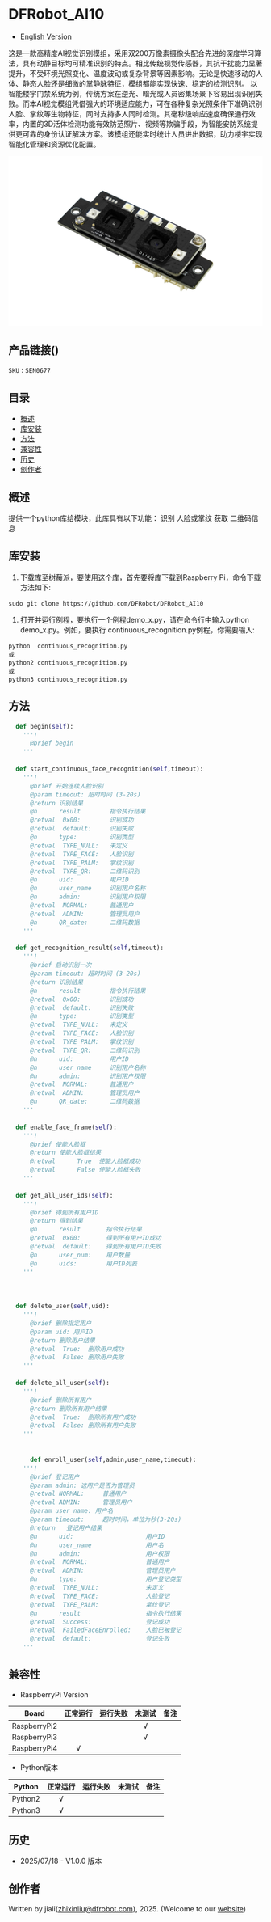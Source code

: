 # DFRobot_AI10
- [English Version](./README.md)

这是一款高精度AI视觉识别模组，采用双200万像素摄像头配合先进的深度学习算法，具有动静目标均可精准识别的特点。相比传统视觉传感器，其抗干扰能力显著提升，不受环境光照变化、温度波动或复杂背景等因素影响。无论是快速移动的人体、静态人脸还是细微的掌静脉特征，模组都能实现快速、稳定的检测识别。
以智能楼宇门禁系统为例，传统方案在逆光、暗光或人员密集场景下容易出现识别失败。而本AI视觉模组凭借强大的环境适应能力，可在各种复杂光照条件下准确识别人脸、掌纹等生物特征，同时支持多人同时检测。其毫秒级响应速度确保通行效率，内置的3D活体检测功能有效防范照片、视频等欺骗手段，为智能安防系统提供更可靠的身份认证解决方案。该模组还能实时统计人员进出数据，助力楼宇实现智能化管理和资源优化配置。

![效果图](../../resources/images/FacePlamQR.jpg)

## 产品链接()

    SKU：SEN0677

## 目录

* [概述](#概述)
* [库安装](#库安装)
* [方法](#方法)
* [兼容性](#兼容性)
* [历史](#历史)
* [创作者](#创作者)

## 概述

提供一个python库给模块，此库具有以下功能：
  识别 人脸或掌纹
  获取 二维码信息

## 库安装
1. 下载库至树莓派，要使用这个库，首先要将库下载到Raspberry Pi，命令下载方法如下:

```
sudo git clone https://github.com/DFRobot/DFRobot_AI10
```

1. 打开并运行例程，要执行一个例程demo_x.py，请在命令行中输入python demo_x.py。例如，要执行 continuous_recognition.py例程，你需要输入:

```
python  continuous_recognition.py
或 
python2 continuous_recognition.py
或 
python3 continuous_recognition.py
```

## 方法

```python
  def begin(self):
    '''!
      @brief begin 
    '''

  def start_continuous_face_recognition(self,timeout):
    '''!
      @brief 开始连续人脸识别
      @param timeout: 超时时间 (3-20s)
      @return 识别结果
      @n      result        指令执行结果
      @retval  0x00:        识别成功
      @retval  default:     识别失败
      @n      type:         识别类型
      @retval  TYPE_NULL:   未定义
      @retval  TYPE_FACE:   人脸识别
      @retval  TYPE_PALM:   掌纹识别
      @retval  TYPE_QR:     二维码识别
      @n      uid:          用户ID
      @n      user_name     识别用户名称 
      @n      admin:        识别用户权限
      @retval  NORMAL:      普通用户
      @retval  ADMIN:       管理员用户
      @n      QR_date:      二维码数据
    '''

  def get_recognition_result(self,timeout):
    '''!
      @brief 启动识别一次
      @param timeout: 超时时间 (3-20s)
      @return 识别结果
      @n      result        指令执行结果
      @retval  0x00:        识别成功
      @retval  default:     识别失败
      @n      type:         识别类型
      @retval  TYPE_NULL:   未定义
      @retval  TYPE_FACE:   人脸识别
      @retval  TYPE_PALM:   掌纹识别
      @retval  TYPE_QR:     二维码识别
      @n      uid:          用户ID
      @n      user_name     识别用户名称 
      @n      admin:        识别用户权限
      @retval  NORMAL:      普通用户
      @retval  ADMIN:       管理员用户
      @n      QR_date:      二维码数据
    '''

  def enable_face_frame(self):
    '''!
      @brief 使能人脸框
      @return 使能人脸框结果
      @retval      True  使能人脸框成功
      @retval      False 使能人脸框失败
    '''
    
  def get_all_user_ids(self):
    '''!
      @brief 得到所有用户ID
      @return 得到结果
      @n      result       指令执行结果
      @retval  0x00:       得到所有用户ID成功
      @retval  default:    得到所有用户ID失败
      @n      user_num:    用户数量
      @n      uids:        用户ID列表
    '''



  def delete_user(self,uid):
    '''!
      @brief 删除指定用户
      @param uid: 用户ID
      @return 删除用户结果
      @retval  True:  删除用户成功
      @retval  False: 删除用户失败
    '''

  def delete_all_user(self):
    '''!
      @brief 删除所有用户
      @return 删除所有用户结果
      @retval  True:  删除所有用户成功
      @retval  False: 删除所有用户失败
    '''


      def enroll_user(self,admin,user_name,timeout):
    '''!
      @brief 登记用户
      @param admin: 这用户是否为管理员
      @retval NORMAL:     普通用户
      @retval ADMIN:      管理员用户
      @param user_name: 用户名
      @param timeout:     超时时间，单位为秒(3-20s)
      @return   登记用户结果
      @n      uid:                    用户ID
      @n      user_name               用户名 
      @n      admin:                  用户权限
      @retval  NORMAL:                普通用户
      @retval  ADMIN:                 管理员用户
      @n      type:                   用户登记类型
      @retval  TYPE_NULL:             未定义
      @retval  TYPE_FACE:             人脸登记
      @retval  TYPE_PALM:             掌纹登记
      @n      result                  指令执行结果
      @retval  Success:               登记成功
      @retval  FailedFaceEnrolled:    人脸已被登记
      @retval  default:               登记失败
    '''
```

## 兼容性

* RaspberryPi Version

| Board        | 正常运行  | 运行失败   | 未测试    | 备注
| ------------ | :-------: | :--------: | :------: | :-----: |
| RaspberryPi2 |           |            |    √     |         |
| RaspberryPi3 |           |            |    √     |         |
| RaspberryPi4 |     √     |            |          |         |

* Python版本

| Python  | 正常运行  | 运行失败   | 未测试    | 备注
| ------- | :-------: | :--------: | :------: | :-----: |
| Python2 |     √     |            |          |         |
| Python3 |     √     |            |          |         |


## 历史

- 2025/07/18 - V1.0.0 版本

## 创作者

Written by jiali(zhixinliu@dfrobot.com), 2025. (Welcome to our [website](https://www.dfrobot.com/))